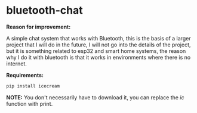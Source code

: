 # bluetooth-chat

**Reason for improvement:**

A simple chat system that works with Bluetooth, this is the basis of a larger project that I will do in the future, I will not go into the details of the project, but it is something related to esp32 and smart home systems, the reason why I do it with bluetooth is that it works in environments where there is no internet.

**Requirements:**
```bash
pip install icecream
```

**NOTE:** You don't necessarily have to download it, you can replace the  *ic* function with print.
